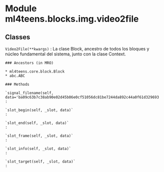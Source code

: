 Module ml4teens.blocks.img.video2file
=====================================

Classes
-------

`Video2File(**kwargs)`
:   La clase Block, ancestro de todos los bloques y núcleo fundamental del sistema, junto con la clase Context.

    ### Ancestors (in MRO)

    * ml4teens.core.block.Block
    * abc.ABC

    ### Methods

    `signal_filename(self, data='ba09c63b7c38ab90e02d45b06e0cf51056dc81be7244da892c44a0f61d329693')`
    :

    `slot_begin(self, _slot, data)`
    :

    `slot_end(self, _slot, data)`
    :

    `slot_frame(self, _slot, data)`
    :

    `slot_info(self, _slot, data)`
    :

    `slot_target(self, _slot, data)`
    :